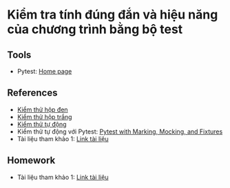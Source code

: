 # Kiểm tra tính đúng đắn và hiệu năng của chương trình bằng bộ test

## Tools
- Pytest: [Home page](https://pytest.org/)

## References
- [Kiểm thử hộp đen](https://cuuduongthancong.com/pvf/5850265/kiem-tra-phan-mem/nguyen-thi-thanh-truc/bai5.1_kiem-thu-hop-den.pdf?src=afile&action=hover)
- [Kiểm thử hộp trắng](https://cuuduongthancong.com/pvf/6063741/kiem-tra-phan-mem/nguyen-thi-thanh-truc/bai5.2_kiem-thu-hop-trang.pdf?src=afile&action=hover)
- [Kiểm thử tự động](https://cuuduongthancong.com/pvf/365305/kiem-tra-phan-mem/nguyen-thi-thanh-truc/bai6_kiem-thu-tu-dong.pdf?src=afile&action=hover)
- Kiểm thử tự động với Pytest: [Pytest with Marking, Mocking, and Fixtures](https://towardsdatascience.com/pytest-with-marking-mocking-and-fixtures-in-10-minutes-678d7ccd2f70#026e)
- Tài liệu tham khảo 1: [Link tài liệu](https://example.com)

## Homework

- Tài liệu tham khảo 1: [Link tài liệu](https://example.com)